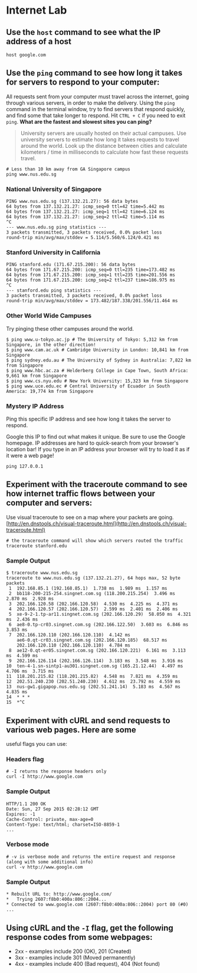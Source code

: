 # Internet Lab

## Use the `host` command to see what the IP address of a host

```text
host google.com
```

## Use the `ping` command to see how long it takes for servers to respond to your computer:

All requests sent from your computer must travel across the internet, going through various servers, in order to make the delivery. Using the `ping` command in the terminal window, try to find servers that respond quickly, and find some that take longer to respond. Hit `CTRL + C` if you need to exit `ping`. **What are the fastest and slowest sites you can ping?**

> University servers are usually hosted on their actual campuses. Use university servers to estimate how long it takes requests to travel around the world. Look up the distance between cities and calculate kilometers / time in milliseconds to calculate how fast these requests travel.

```text
# Less than 10 km away from GA Singapore campus
ping www.nus.edu.sg
```

### National University of Singapore

```text
PING www.nus.edu.sg (137.132.21.27): 56 data bytes
64 bytes from 137.132.21.27: icmp_seq=0 ttl=42 time=5.442 ms
64 bytes from 137.132.21.27: icmp_seq=1 ttl=42 time=6.124 ms
64 bytes from 137.132.21.27: icmp_seq=2 ttl=42 time=5.114 ms
^C
--- www.nus.edu.sg ping statistics ---
3 packets transmitted, 3 packets received, 0.0% packet loss
round-trip min/avg/max/stddev = 5.114/5.560/6.124/0.421 ms
```

### Stanford University in California

```text
PING stanford.edu (171.67.215.200): 56 data bytes
64 bytes from 171.67.215.200: icmp_seq=0 ttl=235 time=173.482 ms
64 bytes from 171.67.215.200: icmp_seq=1 ttl=235 time=201.556 ms
64 bytes from 171.67.215.200: icmp_seq=2 ttl=237 time=186.975 ms
^C
--- stanford.edu ping statistics ---
3 packets transmitted, 3 packets received, 0.0% packet loss
round-trip min/avg/max/stddev = 173.482/187.338/201.556/11.464 ms
```

### Other World Wide Campuses

Try pinging these other campuses around the world.

```text
$ ping www.u-tokyo.ac.jp # The University of Tokyo: 5,312 km from Singapore, in the other direction!
$ ping www.cam.ac.uk # Cambridge University in London: 10,841 km from Singapore
$ ping sydney.edu.au # The University of Sydney in Australia: 7,822 km from Singapore
$ ping www.hbc.ac.za # Helderberg College in Cape Town, South Africa: 9,661 km from Singapore
$ ping www.cs.nyu.edu # New York University: 15,323 km from Singapore
$ ping www.uce.edu.ec # Central University of Ecuador in South America: 19,774 km from Singapore
```

### Mystery IP Address

Ping this specific IP address and see how long it takes the server to respond.

Google this IP to find out what makes it unique. Be sure to use the Google homepage. IP addresses are hard to quick-search from your browser's location bar! If you type in an IP address your browser will try to load it as if it were a web page!

```text
ping 127.0.0.1
```

## Experiment with the traceroute command to see how internet traffic flows between your computer and servers:

Use visual traceroute to see on a map where your packets are going. [http://en.dnstools.ch/visual-traceroute.html](http://en.dnstools.ch/visual-traceroute.html)

```text
# the traceroute command will show which servers routed the traffic
traceroute stanford.edu
```

### Sample Output

```text
$ traceroute www.nus.edu.sg 
traceroute to www.nus.edu.sg (137.132.21.27), 64 hops max, 52 byte packets
 1  192.168.85.1 (192.168.85.1)  1.738 ms  1.989 ms  1.157 ms
 2  bb118-200-215-254.singnet.com.sg (118.200.215.254)  3.496 ms  2.870 ms  2.928 ms
 3  202.166.120.58 (202.166.120.58)  4.530 ms  4.225 ms  4.371 ms
 4  202.166.120.57 (202.166.120.57)  2.599 ms  2.401 ms  2.406 ms
 5  xe-9-2-1.tp-ar11.singnet.com.sg (202.166.120.29)  58.050 ms  4.321 ms  2.436 ms
 6  ae8-0.tp-cr03.singnet.com.sg (202.166.122.50)  3.603 ms  6.846 ms  3.853 ms
 7  202.166.120.110 (202.166.120.110)  4.142 ms
    ae6-0.qt-cr03.singnet.com.sg (202.166.120.185)  68.517 ms
    202.166.120.110 (202.166.120.110)  4.784 ms
 8  ae12-0.qt-er05.singnet.com.sg (202.166.120.221)  6.161 ms  3.113 ms  4.599 ms
 9  202.166.126.114 (202.166.126.114)  3.183 ms  3.548 ms  3.916 ms
10  ten-4-1.sn-sintp1-au301.singnet.com.sg (165.21.12.44)  4.497 ms  4.706 ms  3.715 ms
11  118.201.215.82 (118.201.215.82)  4.548 ms  7.821 ms  4.359 ms
12  202.51.240.230 (202.51.240.230)  4.612 ms  23.792 ms  4.559 ms
13  nus-gw1.gigapop.nus.edu.sg (202.51.241.14)  5.183 ms  4.567 ms  4.835 ms
14  * * *
15  *^C
```

## Experiment with cURL and send requests to various web pages. Here are some

useful flags you can use:

### Headers flag

```text
# -I returns the response headers only
curl -I http://www.google.com
```

### Sample Output

```text
HTTP/1.1 200 OK
Date: Sun, 27 Sep 2015 02:28:12 GMT
Expires: -1
Cache-Control: private, max-age=0
Content-Type: text/html; charset=ISO-8859-1
...
```

### Verbose mode

```text
# -v is verbose mode and returns the entire request and response (along with some additional info)
curl -v http://www.google.com
```

### Sample Output

```text
* Rebuilt URL to: http://www.google.com/
*   Trying 2607:f8b0:400a:806::2004...
* Connected to www.google.com (2607:f8b0:400a:806::2004) port 80 (#0)
...
```

## Using cURL and the `-I` flag, get the following response codes from some webpages:

* 2xx - examples include 200 \(OK\), 201 \(Created\)
* 3xx - examples include 301 \(Moved permanently\)
* 4xx - examples include 400 \(Bad request\), 404 \(Not found\)

